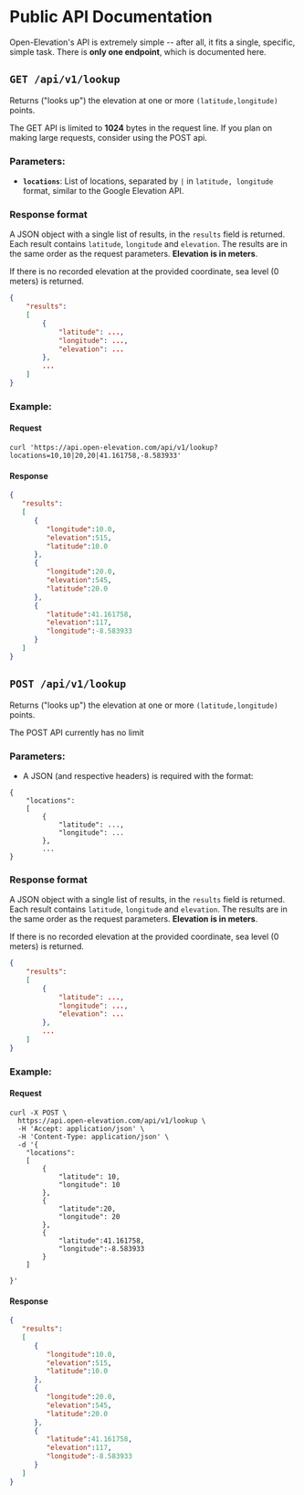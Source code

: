 # Public API Documentation

Open-Elevation's API is extremely simple -- after all, it fits a single, specific, simple task. There is **only one endpoint**, which is documented here.

## `GET /api/v1/lookup`

Returns ("looks up") the elevation at one or more `(latitude,longitude)` points.

The GET API is limited to **1024** bytes in the request line. If you plan on making large requests, consider using the POST api.

### Parameters:

* **`locations`**: List of locations, separated by `|` in `latitude, longitude` format, similar to the Google Elevation API.

### Response format

A JSON object with a single list of results, in the `results` field is returned. Each result contains `latitude`, `longitude` and `elevation`. The results are in the same order as the request parameters. **Elevation is in meters**.

If there is no recorded elevation at the provided coordinate, sea level (0 meters) is returned.

```json
{
	"results":
	[
		{
			"latitude": ...,
			"longitude": ...,
			"elevation": ...
		},
		...
	]
}
```


### Example:

#### Request

```
curl 'https://api.open-elevation.com/api/v1/lookup?locations=10,10|20,20|41.161758,-8.583933'
```

#### Response

```json
{
   "results":
   [
      {
         "longitude":10.0,
         "elevation":515,
         "latitude":10.0
      },
      {
         "longitude":20.0,
         "elevation":545,
         "latitude":20.0
      },
      {
         "latitude":41.161758,
         "elevation":117,
         "longitude":-8.583933
      }
   ]
}
```


## `POST /api/v1/lookup`

Returns ("looks up") the elevation at one or more `(latitude,longitude)` points.

The POST API currently has no limit

### Parameters:

* A JSON (and respective headers) is required with the format:
```
{
    "locations":
    [
        {
            "latitude": ...,
            "longitude": ...
        },
        ...
}
```


### Response format

A JSON object with a single list of results, in the `results` field is returned. Each result contains `latitude`, `longitude` and `elevation`. The results are in the same order as the request parameters. **Elevation is in meters**.

If there is no recorded elevation at the provided coordinate, sea level (0 meters) is returned.

```json
{
	"results":
	[
		{
			"latitude": ...,
			"longitude": ...,
			"elevation": ...
		},
		...
	]
}
```


### Example:

#### Request

```
curl -X POST \
  https://api.open-elevation.com/api/v1/lookup \
  -H 'Accept: application/json' \
  -H 'Content-Type: application/json' \
  -d '{
	"locations":
	[
		{
			"latitude": 10,
			"longitude": 10
		},
		{
			"latitude":20,
			"longitude": 20
		},
		{
			"latitude":41.161758,
			"longitude":-8.583933
		}
	]

}'
```

#### Response

```json
{
   "results":
   [
      {
         "longitude":10.0,
         "elevation":515,
         "latitude":10.0
      },
      {
         "longitude":20.0,
         "elevation":545,
         "latitude":20.0
      },
      {
         "latitude":41.161758,
         "elevation":117,
         "longitude":-8.583933
      }
   ]
}
```
